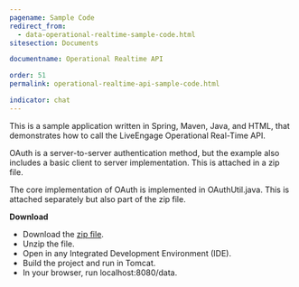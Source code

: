 ```yaml
---
pagename: Sample Code
redirect_from:
  - data-operational-realtime-sample-code.html
sitesection: Documents

documentname: Operational Realtime API

order: 51
permalink: operational-realtime-api-sample-code.html

indicator: chat
---
```


This is a sample application written in Spring, Maven, Java, and HTML, that demonstrates how to call the LiveEngage Operational Real-Time API.

OAuth is a server-to-server authentication method, but the example also includes a basic client to server implementation. This is attached in a zip file.

The core implementation of OAuth is implemented in OAuthUtil.java. This is attached separately but also part of the zip file.

**Download**

- Download the [zip file](https://www.google.com/url?q=https%3A%2F%2Fce-sr.s3.amazonaws.com%2FOperational%2520Real-Time%2FRT-API-oAuth-Sample.zip&sa=D&sntz=1&usg=AFQjCNGKRPpEpEU4v9u407ia04zGkD_Bvg).
- Unzip the file.
- Open in any Integrated Development Environment (IDE).
- Build the project and run in Tomcat.
- In your browser, run localhost:8080/data.
